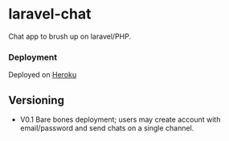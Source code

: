 # laravel-chat
Chat app to brush up on laravel/PHP.

### Deployment

Deployed on [Heroku](https://whispering-stream-64250.herokuapp.com)


## Versioning
  * V0.1 Bare bones deployment; users may create account with email/password and send chats on a single channel.
